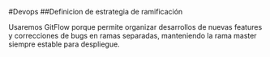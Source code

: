 #Devops
##Definicion de estrategia de ramificación

Usaremos GitFlow porque permite organizar desarrollos de nuevas features y correcciones de bugs en ramas separadas, manteniendo la rama master siempre estable para despliegue.

